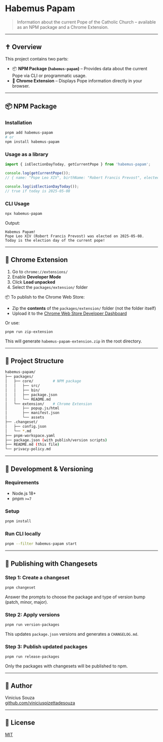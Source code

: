 # Habemus Papam

> Information about the current Pope of the Catholic Church – available as an NPM package and a Chrome Extension.

---

## ✝️ Overview

This project contains two parts:

- 📦 **NPM Package (`habemus-papam`)** – Provides data about the current Pope via CLI or programmatic usage.
- 🧩 **Chrome Extension** – Displays Pope information directly in your browser.

---

## 📦 NPM Package

### Installation

```bash
pnpm add habemus-papam
# or
npm install habemus-papam
```

### Usage as a library

```js
import { isElectionDayToday, getCurrentPope } from 'habemus-papam';

console.log(getCurrentPope());
// { name: "Pope Leo XIV", birthName: "Robert Francis Prevost", elected: "2025-05-08" }

console.log(isElectionDayToday());
// true if today is 2025-05-08
```

### CLI Usage

```bash
npx habemus-papam
```

Output:
```
Habemus Papam!
Pope Leo XIV (Robert Francis Prevost) was elected on 2025-05-08.
Today is the election day of the current pope!
```

---

## 🧩 Chrome Extension

1. Go to `chrome://extensions/`
2. Enable **Developer Mode**
3. Click **Load unpacked**
4. Select the `packages/extension/` folder

📦 To publish to the Chrome Web Store:
- Zip the **contents** of the `packages/extension/` folder (not the folder itself)
- Upload it to the [Chrome Web Store Developer Dashboard](https://chrome.google.com/webstore/devconsole)

Or use:

```bash
pnpm run zip-extension
```

This will generate `habemus-papam-extension.zip` in the root directory.

---

## 📁 Project Structure

```bash
habemus-papam/
├── packages/
│   ├── core/         # NPM package
│   │   ├── src/
│   │   ├── bin/
│   │   ├── package.json
│   │   └── README.md
│   └── extension/    # Chrome Extension
│       ├── popup.js/html
│       ├── manifest.json
│       └── assets
├── .changeset/
│   ├── config.json
│   └── *.md
├── pnpm-workspace.yaml
├── package.json (with publish/version scripts)
├── README.md (this file)
└── privacy-policy.md
```

---

## 🚀 Development & Versioning

### Requirements

- Node.js 18+
- pnpm `>=7`

### Setup

```bash
pnpm install
```

### Run CLI locally

```bash
pnpm --filter habemus-papam start
```

---

## 🚀 Publishing with Changesets

### Step 1: Create a changeset

```bash
pnpm changeset
```

Answer the prompts to choose the package and type of version bump (patch, minor, major).

### Step 2: Apply versions

```bash
pnpm run version-packages
```

This updates `package.json` versions and generates a `CHANGELOG.md`.

### Step 3: Publish updated packages

```bash
pnpm run release-packages
```

Only the packages with changesets will be published to npm.

---

## 👤 Author

Vinicius Souza  
[github.com/viniciuspizettadesouza](https://github.com/viniciuspizettadesouza)

---

## 📄 License

[MIT](LICENSE)
